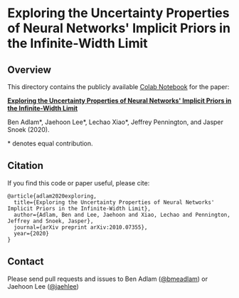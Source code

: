 # Exploring the Uncertainty Properties of Neural Networks' Implicit Priors in the Infinite-Width Limit

## Overview
This directory contains the publicly available [Colab Notebook](https://colab.research.google.com/github/google-research/google-research/blob/master/infinite_uncertainty/ess.ipynb) for the paper:

[**Exploring the Uncertainty Properties of Neural Networks' Implicit Priors in the Infinite-Width Limit**](https://arxiv.org/abs/2010.07355)

Ben Adlam\*, Jaehoon Lee\*, Lechao Xiao\*, Jeffrey Pennington, and Jasper Snoek (2020).

\* denotes equal contribution.

## Citation

If you find this code or paper useful, please cite:

```
@article{adlam2020exploring,
  title={Exploring the Uncertainty Properties of Neural Networks' Implicit Priors in the Infinite-Width Limit},
  author={Adlam, Ben and Lee, Jaehoon and Xiao, Lechao and Pennington, Jeffrey and Snoek, Jasper},
  journal={arXiv preprint arXiv:2010.07355},
  year={2020}
}
```

## Contact

Please send pull requests and issues to Ben Adlam
([@bmeadlam](https://github.com/bmeadlam)) or Jaehoon Lee
([@jaehlee](https://github.com/jaehlee))
